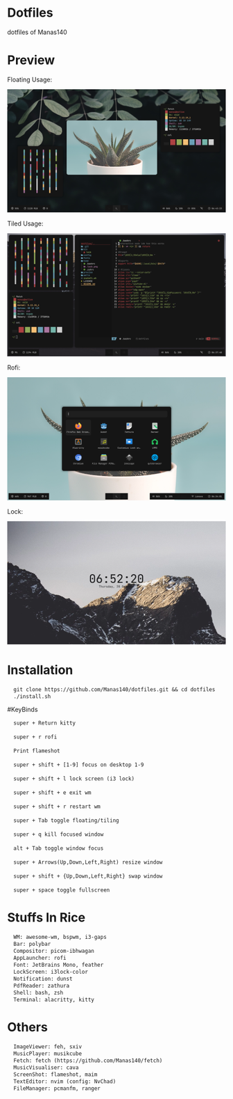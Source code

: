 # Dotfiles
dotfiles of Manas140

# Preview
Floating Usage:
<p align="center">
  <img src="preview/floating.png"> 
</p>

Tiled Usage:
<p align="center"> 
 <img src="preview/tiled.png">
</p>

Rofi:
<p align="center">
  <img src="preview/rofi.png">
</p>

Lock:
<p align="center">
  <img src="preview/lock.png">
</p>

# Installation
```
  git clone https://github.com/Manas140/dotfiles.git && cd dotfiles
  ./install.sh 
```

#KeyBinds

```
  super + Return kitty

  super + r rofi

  Print flameshot

  super + shift + [1-9] focus on desktop 1-9

  super + shift + l lock screen (i3 lock)

  super + shift + e exit wm

  super + shift + r restart wm 

  super + Tab toggle floating/tiling

  super + q kill focused window

  alt + Tab toggle window focus

  super + Arrows(Up,Down,Left,Right) resize window

  super + shift + {Up,Down,Left,Right} swap window

  super + space toggle fullscreen
```

# Stuffs In Rice
```
  WM: awesome-wm, bspwm, i3-gaps  
  Bar: polybar
  Compositor: picom-ibhwagan
  AppLauncher: rofi
  Font: JetBrains Mono, feather
  LockScreen: i3lock-color
  Notification: dunst
  PdfReader: zathura
  Shell: bash, zsh
  Terminal: alacritty, kitty
```

# Others
```  
  ImageViewer: feh, sxiv
  MusicPlayer: musikcube
  Fetch: fetch (https://github.com/Manas140/fetch)
  MusicVisualiser: cava
  ScreenShot: flameshot, maim
  TextEditor: nvim (config: NvChad)
  FileManager: pcmanfm, ranger
```

